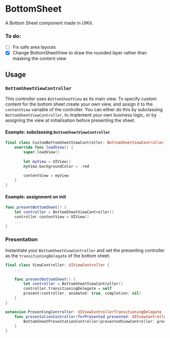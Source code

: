 # BottomSheet

A Bottom Sheet component made in UIKit.

### To do:
- [ ] Fix safe area layouts
- [x] Change BottomSheetView to draw the rounded layer rather than masking the content view

## Usage

### `BottomSheetViewController`
This controller uses `BottomSheetView` as its main view. To specify custom content for the bottom sheet create your own view, and assign it to the `contentView` variable of the controller. You can either do this by subclassing `BottomSheetViewController`, to implement your own business logic, or by assigning the view at initialisation before presenting the sheet.

#### Example: subclassing `BottomSheetViewController`

```swift
final class CustomBottomSheetViewController: BottomSheetViewController {
    override func loadView() {
        super.loadView()
        	
        let myView = UIView()
        myView.backgroundColor = .red
		
        contentView = myView
    }
}
```

#### Example: assignment on init

```swift
func presentBottomSheet() {
    let controller = BottomSheetViewController()
    controller.contentView = UIView()
    ...
}
```

### Presentation
Instantiate your `BottomSheetViewController` and set the presenting controller as the `transitioningDelegate` of the bottom sheet.

```swift
final class ViewController: UIViewController {
    ... 
    
    func presentBottomSheet() {
        let controller = BottomSheetViewController()
        controller.transitioningDelegate = self
        present(controller, animated: true, completion: nil)
    }
}

extension PresentingController: UIViewControllerTransitioningDelegate {
    func presentationController(forPresented presented: UIViewController, presenting: UIViewController?, source: UIViewController) -> UIPresentationController? {
        BottomSheetPresentationController(presentedViewController: presentedController, presenting: presenting)
    }
}
```
